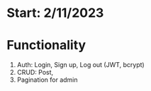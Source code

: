 # Start: 2/11/2023
# Functionality
1. Auth: Login, Sign up, Log out (JWT, bcrypt)
2. CRUD: Post,
3. Pagination for admin